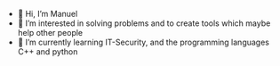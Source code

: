 - 👋 Hi, I’m Manuel
- 👀 I’m interested in solving problems and to create tools which maybe help other people
- 🌱 I’m currently learning IT-Security, and the programming languages C++ and python

<!---
ImagoMortis/ImagoMortis is a ✨ special ✨ repository because its `README.md` (this file) appears on your GitHub profile.
You can click the Preview link to take a look at your changes.
--->
